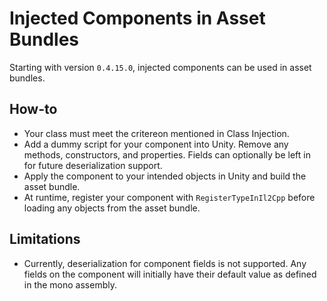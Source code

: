 # Injected Components in Asset Bundles

Starting with version `0.4.15.0`, injected components can be used in asset bundles.

## How-to
 * Your class must meet the critereon mentioned in Class Injection.
 * Add a dummy script for your component into Unity. Remove any methods, constructors, and properties. Fields can optionally be left in for future deserialization support.
 * Apply the component to your intended objects in Unity and build the asset bundle.
 * At runtime, register your component with `RegisterTypeInIl2Cpp` before loading any objects from the asset bundle.

## Limitations
 * Currently, deserialization for component fields is not supported. Any fields on the component will initially have their default value as defined in the mono assembly.